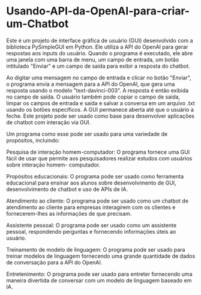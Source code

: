 # Usando-API-da-OpenAI-para-criar-um-Chatbot
Este é um projeto de interface gráfica de usuário (GUI) desenvolvido com a biblioteca PySimpleGUI em Python. Ele utiliza a API do OpenAI para gerar respostas aos
inputs do usuário. Quando o programa é executado, ele abre uma janela com uma barra de menu, um campo de entrada, um botão intitulado "Enviar" e um campo de saída para
exibir a resposta do chatbot.

Ao digitar uma mensagem no campo de entrada e clicar no botão "Enviar", o programa envia a mensagem para a API do OpenAI, que gera uma resposta usando o modelo
"text-davinci-003". A resposta é então exibida no campo de saída. O usuário também pode copiar o campo de saída, limpar os campos de entrada e saída e salvar a
conversa em um arquivo .txt usando os botões específicos. A GUI permanece aberta até que o usuário a feche. Este projeto pode ser usado como base para desenvolver
aplicações de chatbot com interação via GUI.

Um programa como esse pode ser usado para uma variedade de propósitos, incluindo:

Pesquisa de interação homem-computador: O programa fornece uma GUI fácil de usar que permite aos pesquisadores realizar estudos com usuários sobre interação homem-
computador.

Propósitos educacionais: O programa pode ser usado como ferramenta educacional para ensinar aos alunos sobre desenvolvimento de GUI, desenvolvimento de chatbot e uso
de APIs de IA.

Atendimento ao cliente: O programa pode ser usado como um chatbot de atendimento ao cliente para empresas interagirem com os clientes e fornecerem-lhes as informações
de que precisam.

Assistente pessoal: O programa pode ser usado como um assistente pessoal, respondendo perguntas e fornecendo informações úteis ao usuário.

Treinamento de modelo de linguagem: O programa pode ser usado para treinar modelos de linguagem fornecendo uma grande quantidade de dados de conversação para a API do
OpenAI.

Entretenimento: O programa pode ser usado para entreter fornecendo uma maneira divertida de conversar com um modelo de linguagem baseado em IA.
